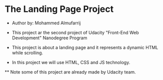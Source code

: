# The Landing Page Project

* Author by:  Mohammed Almufarrij 

* This project ar the second project of Udacity "Front-End Web Development" Nanodegree Program

* This project is about a landing page and it represents a dynamic HTML while scrolling.

* In this project we will use HTML, CSS and JS technology.

** Note some of this project are already made by Udacity team.